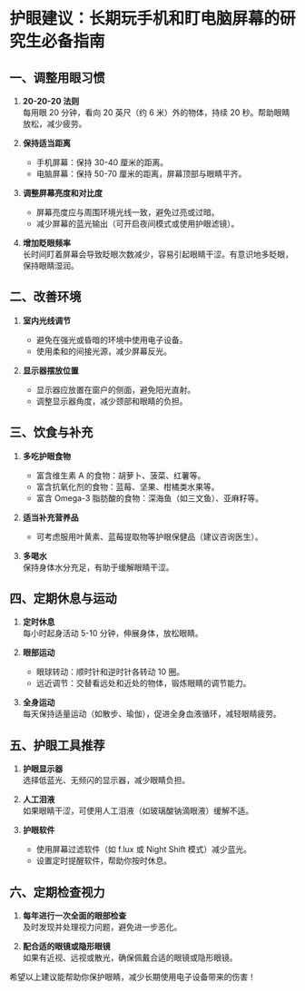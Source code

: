 # 护眼建议：长期玩手机和盯电脑屏幕的研究生必备指南

## 一、调整用眼习惯
1. **20-20-20 法则**  
   每用眼 20 分钟，看向 20 英尺（约 6 米）外的物体，持续 20 秒。帮助眼睛放松，减少疲劳。

2. **保持适当距离**  
   - 手机屏幕：保持 30-40 厘米的距离。  
   - 电脑屏幕：保持 50-70 厘米的距离，屏幕顶部与眼睛平齐。

3. **调整屏幕亮度和对比度**  
   - 屏幕亮度应与周围环境光线一致，避免过亮或过暗。  
   - 减少屏幕的蓝光输出（可开启夜间模式或使用护眼滤镜）。

4. **增加眨眼频率**  
   长时间盯着屏幕会导致眨眼次数减少，容易引起眼睛干涩。有意识地多眨眼，保持眼睛湿润。

## 二、改善环境
1. **室内光线调节**  
   - 避免在强光或昏暗的环境中使用电子设备。  
   - 使用柔和的间接光源，减少屏幕反光。

2. **显示器摆放位置**  
   - 显示器应放置在窗户的侧面，避免阳光直射。  
   - 调整显示器角度，减少颈部和眼睛的负担。

## 三、饮食与补充
1. **多吃护眼食物**  
   - 富含维生素 A 的食物：胡萝卜、菠菜、红薯等。  
   - 富含抗氧化剂的食物：蓝莓、坚果、柑橘类水果等。  
   - 富含 Omega-3 脂肪酸的食物：深海鱼（如三文鱼）、亚麻籽等。

2. **适当补充营养品**  
   - 可考虑服用叶黄素、蓝莓提取物等护眼保健品（建议咨询医生）。

3. **多喝水**  
   保持身体水分充足，有助于缓解眼睛干涩。

## 四、定期休息与运动
1. **定时休息**  
   每小时起身活动 5-10 分钟，伸展身体，放松眼睛。

2. **眼部运动**  
   - 眼球转动：顺时针和逆时针各转动 10 圈。  
   - 远近调节：交替看远处和近处的物体，锻炼眼睛的调节能力。

3. **全身运动**  
   每天保持适量运动（如散步、瑜伽），促进全身血液循环，减轻眼睛疲劳。

## 五、护眼工具推荐
1. **护眼显示器**  
   选择低蓝光、无频闪的显示器，减少眼睛负担。

2. **人工泪液**  
   如果眼睛干涩，可使用人工泪液（如玻璃酸钠滴眼液）缓解不适。

3. **护眼软件**  
   - 使用屏幕过滤软件（如 f.lux 或 Night Shift 模式）减少蓝光。  
   - 设置定时提醒软件，帮助你按时休息。

## 六、定期检查视力
1. **每年进行一次全面的眼部检查**  
   及时发现并处理视力问题，避免进一步恶化。

2. **配合适的眼镜或隐形眼镜**  
   如果有近视、远视或散光，确保佩戴合适的眼镜或隐形眼镜。

希望以上建议能帮助你保护眼睛，减少长期使用电子设备带来的伤害！
